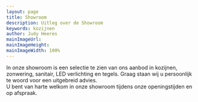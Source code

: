 ```yaml
---
layout: page
title: Showroom
description: Uitleg over de Showroom
keywords: kozijnen
author: Judy Heeres
mainImageUrl:
mainImageHeight:
mainImageWidth: 100%
---
```

In onze showroom is een selectie te zien van ons aanbod in kozijnen, zonwering, sanitair, LED verlichting en tegels. Graag staan wij u persoonlijk te woord voor een uitgebreid advies.  
U bent van harte welkom in onze showroom tijdens onze openingstijden en op afspraak.
